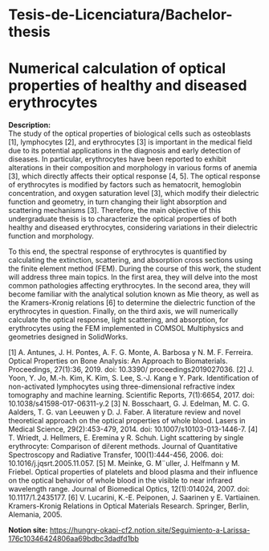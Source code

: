 # Tesis-de-Licenciatura/Bachelor-thesis
# Numerical calculation of optical properties of healthy and diseased erythrocytes

**Description:**  
The study of the optical properties of biological cells such as osteoblasts [1], lymphocytes [2], and erythrocytes [3] is important in the medical field due to its potential applications in the diagnosis and early detection of diseases. In particular, erythrocytes have been reported to exhibit alterations in their composition and morphology in various forms of anemia [3], which directly affects their optical response [4, 5]. The optical response of erythrocytes is modified by factors such as hematocrit, hemoglobin concentration, and oxygen saturation level [3], which modify their dielectric function and geometry, in turn changing their light absorption and scattering mechanisms [3]. Therefore, the main objective of this undergraduate thesis is to characterize the optical properties of both healthy and diseased erythrocytes, considering variations in their dielectric function and morphology.

To this end, the spectral response of erythrocytes is quantified by calculating the extinction, scattering, and absorption cross sections using the finite element method (FEM).
During the course of this work, the student will address three main topics. In the first area, they will delve into the most common pathologies affecting erythrocytes. In the second area, they will become familiar with the analytical solution known as Mie theory, as well as the Kramers-Kronig relations [6] to determine the dielectric function of the erythrocytes in question. Finally, on the third axis, we will numerically calculate the optical response, light scattering, and absorption, for erythrocytes using the FEM implemented in COMSOL Multiphysics and geometries designed in SolidWorks. 


[1] A. Antunes, J. H. Pontes, A. F. G. Monte, A. Barbosa y N. M. F. Ferreira. Optical Properties on Bone Analysis: An Approach to Biomaterials. Proceedings, 27(1):36, 2019. doi: 10.3390/
proceedings2019027036.
[2] J. Yoon, Y. Jo, M.-h. Kim, K. Kim, S. Lee, S.-J. Kang e Y. Park. Identification of non-activated lymphocytes using three-dimensional refractive index tomography and machine learning. Scientific Reports, 7(1):6654, 2017. doi: 10.1038/s41598-017-06311-y.2
[3] N. Bosschaart, G. J. Edelman, M. C. G. Aalders, T. G. van Leeuwen y D. J. Faber. A literature review and novel theoretical approach on the optical properties of whole blood. Lasers in Medical Science, 29(2):453-479, 2014. doi: 10.1007/s10103-013-1446-7.
[4] T. Wriedt, J. Hellmers, E. Eremina y R. Schuh. Light scattering by single erythrocyte: Comparison of di!erent methods. Journal of Quantitative Spectroscopy and Radiative Transfer, 100(1):444-456, 2006. doi: 10.1016/j.jqsrt.2005.11.057.
[5] M. Meinke, G. M¨uller, J. Helfmann y M. Friebel. Optical properties of platelets and blood plasma and their influence on the optical behavior of whole blood in the visible to near infrared wavelength range. Journal of Biomedical Optics, 12(1):014024, 2007. doi: 10.1117/1.2435177.
[6] V. Lucarini, K.-E. Peiponen, J. Saarinen y E. Vartiainen. Kramers-Kronig Relations in Optical Materials Research. Springer, Berlin, Alemania, 2005.

**Notion site:**  https://hungry-okapi-cf2.notion.site/Seguimiento-a-Larissa-176c10346424806aa69bdbc3dadfd1bb
